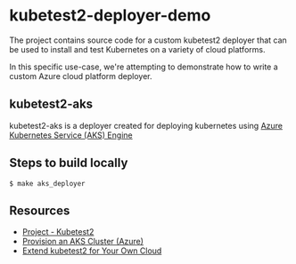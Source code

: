 # kubetest2-deployer-demo

The project contains source code for a custom kubetest2 deployer that can be used to install and test Kubernetes on a variety of cloud platforms. 

In this specific use-case, we're attempting to demonstrate how to write a custom Azure cloud platform deployer.

## kubetest2-aks

kubetest2-aks is a deployer created for deploying kubernetes using [Azure Kubernetes Service (AKS) Engine](https://azure.microsoft.com/en-in/services/kubernetes-service/#overview)

## Steps to build locally
```shell
$ make aks_deployer
```

## Resources

- [Project - Kubetest2](https://github.com/kubernetes-sigs/kubetest2)
- [Provision an AKS Cluster (Azure)](https://learn.hashicorp.com/tutorials/terraform/aks)
- [Extend kubetest2 for Your Own Cloud](https://developer.ibm.com/conferences/kubesummit/extend-kubetest-for-deployer/)
